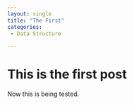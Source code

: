 ```yaml
---
layout: single
title: "The First"
categories: 
 - Data Structure

---
```


# This is the first post

Now this is being tested.
